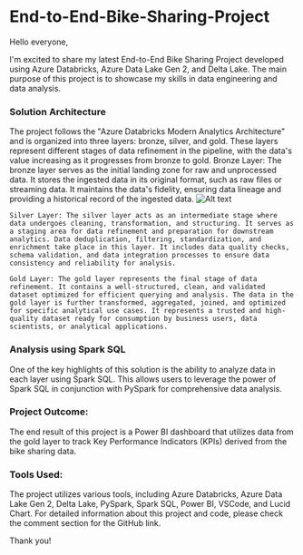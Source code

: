 # End-to-End-Bike-Sharing-Project
Hello everyone,

I'm excited to share my latest End-to-End Bike Sharing Project developed using Azure Databricks, Azure Data Lake Gen 2, and Delta Lake. The main purpose of this project is to showcase my skills in data engineering and data analysis.

### Solution Architecture
The project follows the "Azure Databricks Modern Analytics Architecture" and is organized into three layers: bronze, silver, and gold. These layers represent different stages of data refinement in the pipeline, with the data's value increasing as it progresses from bronze to gold.
    Bronze Layer: The bronze layer serves as the initial landing zone for raw and unprocessed data. It stores the ingested data in its original format, such as raw files or streaming data. It maintains the data's fidelity, ensuring data lineage and providing a historical record of the ingested data.
    ![Alt text](https://github.com/mayur-said/End-to-End-Bike-Sharing-Project/blob/master/data%20models%20and%20solution%20architecture/Azure%20Architecture%20Solution.png)

    Silver Layer: The silver layer acts as an intermediate stage where data undergoes cleaning, transformation, and structuring. It serves as a staging area for data refinement and preparation for downstream analytics. Data deduplication, filtering, standardization, and enrichment take place in this layer. It includes data quality checks, schema validation, and data integration processes to ensure data consistency and reliability for analysis.

    Gold Layer: The gold layer represents the final stage of data refinement. It contains a well-structured, clean, and validated dataset optimized for efficient querying and analysis. The data in the gold layer is further transformed, aggregated, joined, and optimized for specific analytical use cases. It represents a trusted and high-quality dataset ready for consumption by business users, data scientists, or analytical applications.

### Analysis using Spark SQL
One of the key highlights of this solution is the ability to analyze data in each layer using Spark SQL. This allows users to leverage the power of Spark SQL in conjunction with PySpark for comprehensive data analysis.
### Project Outcome: 
The end result of this project is a Power BI dashboard that utilizes data from the gold layer to track Key Performance Indicators (KPIs) derived from the bike sharing data.
### Tools Used: 
The project utilizes various tools, including Azure Databricks, Azure Data Lake Gen 2, Delta Lake, PySpark, Spark SQL, Power BI, VSCode, and Lucid Chart.
For detailed information about this project and code, please check the comment section for the GitHub link.

Thank you!
